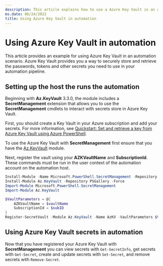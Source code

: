 ```yaml
---
description: This article explains how to use a Azure Key Vault in an automation scenario to securely retrieve an use passwords or other secret material.
ms.date: 06/24/2022
title: Using Azure Key Vault in automation
---
```

# Using Azure Key Vault in automation

This article provides an example for using Azure Key Vault in an automation scenario. Azure Key
Vault provides you a way to securely store and retrieve the passwords, tokens and other secrets you
need to use in your automation pipeline.

## Setting up the host the runs the automation

Beginning with **Az.KeyVault** 3.3.0, the module includes a **SecretManagement** extension that
allows you to use the **SecretManagement** cmdlets to interact with secrets store in Azure Key
Vault.

First, you should create a Key Vault in your Azure subscription and add your secrets. For more
information, see
[Quickstart: Set and retrieve a key from Azure Key Vault using Azure PowerShell][azkv-quick].

To use the Azure Key Vault with **SecretManagement** first ensure that you have the
[Az.KeyVault][Az.KeyVault] module.

Next, register the vault using your **AZKVaultName** and **SubscriptionId**. These commands must be
run in the user context of the automation account on the automation host.

```powershell
Install-Module -Name Microsoft.PowerShell.SecretManagement -Repository PSGallery -Force
Install-Module Az.KeyVault -Repository PSGallery -Force
Import-Module Microsoft.PowerShell.SecretManagement
Import-Module Az.KeyVault

$VaultParameters = @{
    AZKVaultName = $vaultName
    SubscriptionId = $subID
}
Register-SecretVault -Module Az.KeyVault -Name AzKV -VaultParameters $VaultParameters
```

## Using Azure Key Vault secrets in automation

Now that you have registered your Azure Key Vault with **SecretManagement** you can view secrets
with `Get-SecretInfo`, get secrets with `Get-Secret`, create and update secrets with `Set-Secret`,
and remove secrets with `Remove-Secret`.

<!-- reference links -->
[azkv-quick]: /azure/key-vault/keys/quick-create-powershell
[Az.KeyVault]: https://www.powershellgallery.com/packages/Az.KeyVault
